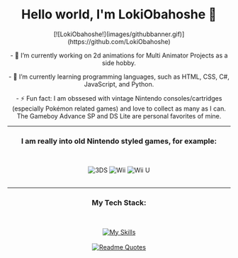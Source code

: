 <div align="center">

<h1>Hello world, I'm LokiObahoshe 👋</h1>
[![LokiObahoshe!](images/githubbanner.gif)](https://github.com/LokiObahoshe)

<p>- 🔭 I’m currently working on 2d animations for Multi Animator Projects as a side hobby.</p>
<p>- 🌱 I’m currently learning programming languages, such as HTML, CSS, C#, JavaScript, and Python.</p>
<p>- ⚡ Fun fact: I am obssesed with vintage Nintendo consoles/cartridges (especially Pokémon related games) and love to collect as many as I can. The Gameboy Advance SP and DS Lite are personal favorites of mine.</p>

<hr>

<h3>I am really into old Nintendo styled games, for example:</h3>
<br>

![3DS](https://img.shields.io/badge/3DS-D12228?style=for-the-badge&logo=nintendo-3ds&logoColor=white)
![Wii](https://img.shields.io/badge/Wii-8B8B8B?style=for-the-badge&logo=wii&logoColor=white)
![Wii U](https://img.shields.io/badge/Wii%20U-8B8B8B?style=for-the-badge&logo=wiiu&logoColor=white)  
<br>
<hr>
<h3>My Tech Stack:</h3>
<br>
  
[![My Skills](https://skillicons.dev/icons?i=js,html,css,js,cs,py,unity,vscode)](https://skillicons.dev)
<br>
<br>
[![Readme Quotes](https://quotes-github-readme.vercel.app/api?quote=The+code+doesn't+works...+Why?..+Now+the+code+works...+Why?..&type=horizontal&theme=dracula&border=true)](https://github.com/piyushsuthar/github-readme-quotes)
</div>


<!--
**LokiObahoshe/LokiObahoshe** is a ✨ _special_ ✨ repository because its `README.md` (this file) appears on your GitHub profile.

Here are some ideas to get you started:

- 🔭 I’m currently working on ...
- 🌱 I’m currently learning ...
- 👯 I’m looking to collaborate on ...
- 🤔 I’m looking for help with ...
- 💬 Ask me about ...
- 📫 How to reach me: ...
- 😄 Pronouns: ...
- ⚡ Fun fact: ...
-->
